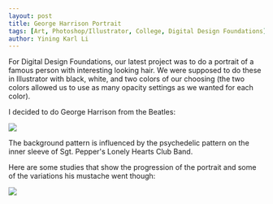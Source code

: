 ```yaml
---
layout: post
title: George Harrison Portrait
tags: [Art, Photoshop/Illustrator, College, Digital Design Foundations]
author: Yining Karl Li
---
```


For Digital Design Foundations, our latest project was to do a portrait of a famous person with interesting looking hair. We were supposed to do these in Illustrator with black, white, and two colors of our choosing (the two colors allowed us to use as many opacity settings as we wanted for each color).

I decided to do George Harrison from the Beatles:

[![]({{site.url}}/content/images/2010/Feb/HarrisonFinalv2.png)]({{site.url}}/content/images/2010/Feb/HarrisonFinalv2_full.png)

The background pattern is influenced by the psychedelic pattern on the inner sleeve of Sgt. Pepper's Lonely Hearts Club Band.

Here are some studies that show the progression of the portrait and some of the variations his mustache went though:

[![]({{site.url}}/content/images/2010/Feb/HarrisonStudiesv2.png)]({{site.url}}/content/images/2010/Feb/HarrisonStudiesv2_full.png)
